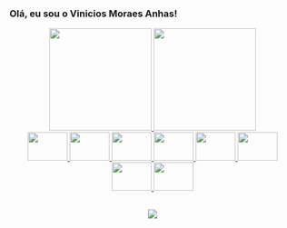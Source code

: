 ### Olá, eu sou o Vinicios Moraes Anhas!

<div align="center">

  <a href="https://github.com/viniciosAnhas">
  <img height="180em" src="https://github-readme-stats.vercel.app/api?username=viniciosanhas&show_icons=true&theme=dracula&include_all_commits=true&count_private=true"/>
  <img height="180em" src="https://github-readme-stats.vercel.app/api/top-langs/?username=viniciosanhas&layout=compact&langs_count=7&theme=dracula"/>

</div>
  
<div align="center">
  
  <img height = "50" width = "70" src = https://cdn.jsdelivr.net/gh/devicons/devicon/icons/html5/html5-original.svg>
  <img height = "50" width = "70" src= https://cdn.jsdelivr.net/gh/devicons/devicon/icons/nodejs/nodejs-original.svg />
  <img height = "50" width = "70"src="https://cdn.jsdelivr.net/gh/devicons/devicon/icons/java/java-plain.svg" />
  <img height = "50" width = "70" src= https://cdn.jsdelivr.net/gh/devicons/devicon/icons/mysql/mysql-original.svg />
  <img height = "50" width = "70" src= https://cdn.jsdelivr.net/gh/devicons/devicon/icons/linux/linux-original.svg />
  <img height = "50" width = "70" src= https://cdn.jsdelivr.net/gh/devicons/devicon/icons/arduino/arduino-original.svg />
  <img height = "50" width = "70" src= https://cdn.jsdelivr.net/gh/devicons/devicon/icons/raspberrypi/raspberrypi-original.svg />
  <img height = "50" width = "70"src="https://cdn.jsdelivr.net/gh/devicons/devicon/icons/bash/bash-plain.svg" />
  
</div>

## 
  
 <div align="center">

   <a href="https://www.linkedin.com/in/vinicios-moraes-anhas-199478160/" target="_blank"><img src="https://img.shields.io/badge/-LinkedIn-%230077B5?style=for-the-badge&logo=linkedin&logoColor=white" target="_blank"></a> 
   
</div>
